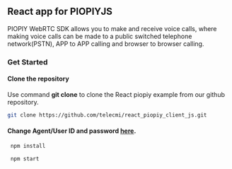 ## React app for PIOPIYJS
PIOPIY WebRTC SDK allows you to make and receive voice calls, where making voice calls can be made to a public switched telephone network(PSTN), APP to APP calling and browser to browser calling.
### Get Started
#### Clone the repository
Use command __git clone__ to clone the React piopiy example from our github repository.
```bash
git clone https://github.com/telecmi/react_piopiy_client_js.git
```
#### Change Agent/User ID and password <a href="https://github.com/telecmi/react_piopiy_client_js/blob/main/src/service/piopiy_voice.js#L6" target="_blank">here</a>.
```javascript
 npm install
```
```javascript
 npm start
```
